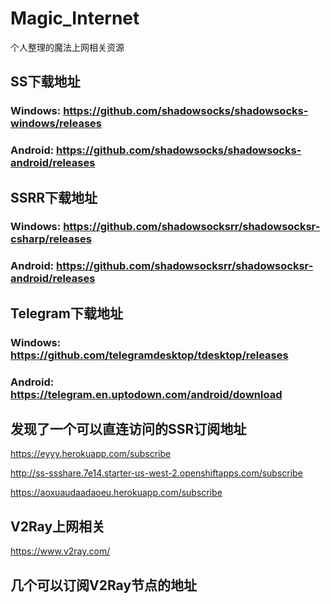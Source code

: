 # Magic_Internet
个人整理的魔法上网相关资源
## SS下载地址
### Windows: https://github.com/shadowsocks/shadowsocks-windows/releases
### Android: https://github.com/shadowsocks/shadowsocks-android/releases

## SSRR下载地址
### Windows: https://github.com/shadowsocksrr/shadowsocksr-csharp/releases
### Android: https://github.com/shadowsocksrr/shadowsocksr-android/releases

## Telegram下载地址
### Windows: https://github.com/telegramdesktop/tdesktop/releases
### Android: https://telegram.en.uptodown.com/android/download

## 发现了一个可以直连访问的SSR订阅地址
https://eyyy.herokuapp.com/subscribe

http://ss-ssshare.7e14.starter-us-west-2.openshiftapps.com/subscribe

https://aoxuaudaadaoeu.herokuapp.com/subscribe

## V2Ray上网相关
https://www.v2ray.com/

## 几个可以订阅V2Ray节点的地址
